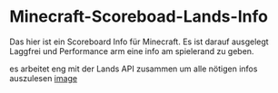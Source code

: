 # Minecraft-Scoreboad-Lands-Info
Das hier ist ein Scoreboard Info für Minecraft. Es ist darauf ausgelegt Laggfrei und Performance arm eine info am spielerand zu geben.

es arbeitet eng mit der Lands API zusammen um alle nötigen infos auszulesen
[image](https://cloud.rakutt.eu/apps/files_sharing/publicpreview/cfF3Sk3KosqkLYS?x=1602&y=454&a=true&file=Scoreboard-Info-pic2.png&scalingup=0)
